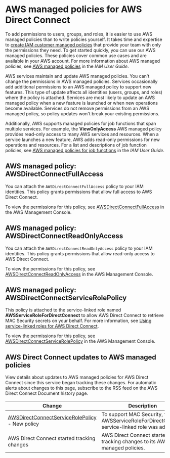 # AWS managed policies for AWS Direct Connect<a name="security-iam-awsmanpol"></a>

To add permissions to users, groups, and roles, it is easier to use AWS managed policies than to write policies yourself\. It takes time and expertise to [create IAM customer managed policies](https://docs.aws.amazon.com/IAM/latest/UserGuide/access_policies_create-console.html) that provide your team with only the permissions they need\. To get started quickly, you can use our AWS managed policies\. These policies cover common use cases and are available in your AWS account\. For more information about AWS managed policies, see [AWS managed policies](https://docs.aws.amazon.com/IAM/latest/UserGuide/access_policies_managed-vs-inline.html#aws-managed-policies) in the *IAM User Guide*\.

AWS services maintain and update AWS managed policies\. You can't change the permissions in AWS managed policies\. Services occasionally add additional permissions to an AWS managed policy to support new features\. This type of update affects all identities \(users, groups, and roles\) where the policy is attached\. Services are most likely to update an AWS managed policy when a new feature is launched or when new operations become available\. Services do not remove permissions from an AWS managed policy, so policy updates won't break your existing permissions\.

Additionally, AWS supports managed policies for job functions that span multiple services\. For example, the **ViewOnlyAccess** AWS managed policy provides read\-only access to many AWS services and resources\. When a service launches a new feature, AWS adds read\-only permissions for new operations and resources\. For a list and descriptions of job function policies, see [AWS managed policies for job functions](https://docs.aws.amazon.com/IAM/latest/UserGuide/access_policies_job-functions.html) in the *IAM User Guide*\.

## AWS managed policy: AWSDirectConnectFullAccess<a name="security-iam-awsmanpol-AWSDirectConnectFullAccess"></a>

You can attach the `AWSDirectConnectFullAccess` policy to your IAM identities\. This policy grants permissions that allow full access to AWS Direct Connect\.

To view the permissions for this policy, see [AWSDirectConnectFullAccess](https://console.aws.amazon.com/iam/home#/policies/arn:aws:iam::aws:policy/AWSDirectConnectFullAccess) in the AWS Management Console\.

## AWS managed policy: AWSDirectConnectReadOnlyAccess<a name="security-iam-awsmanpol-AWSDirectConnectReadOnlyAccess"></a>

You can attach the `AWSDirectConnectReadOnlyAccess` policy to your IAM identities\. This policy grants permissions that allow read\-only access to AWS Direct Connect\.

To view the permissions for this policy, see [AWSDirectConnectReadOnlyAccess](https://console.aws.amazon.com/iam/home#/policies/arn:aws:iam::aws:policy/AWSDirectConnectReadOnlyAccess) in the AWS Management Console\.

## AWS managed policy: AWSDirectConnectServiceRolePolicy<a name="security-iam-awsmanpol-AWSDirectConnectServiceRolePolicy"></a>

This policy is attached to the service\-linked role named **AWSServiceRoleForDirectConnect** to allow AWS Direct Connect to retrieve MAC Security secrets on your behalf\. For more information, see [Using service\-linked roles for AWS Direct Connect](using-service-linked-roles.md)\.

To view the permissions for this policy, see [AWSDirectConnectServiceRolePolicy](https://console.aws.amazon.com/iam/home#/policies/arn:aws:iam::aws:policy/aws-service-role/AWSDirectConnectServiceRolePolicy) in the AWS Management Console\.

## AWS Direct Connect updates to AWS managed policies<a name="security-iam-awsmanpol-updates"></a>

View details about updates to AWS managed policies for AWS Direct Connect since this service began tracking these changes\. For automatic alerts about changes to this page, subscribe to the RSS feed on the AWS Direct Connect Document history page\.


| Change | Description | Date | 
| --- | --- | --- | 
| [AWSDirectConnectServiceRolePolicy](#security-iam-awsmanpol-AWSDirectConnectServiceRolePolicy) \- New policy | To support MAC Security, the AWSServiceRoleForDirectConnect service\-linked role was added\. | March 31, 2021 | 
| AWS Direct Connect started tracking changes | AWS Direct Connect started tracking changes to its AWS managed policies\. | March 31, 2021 | 